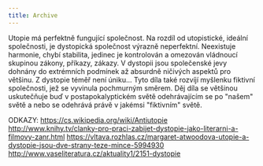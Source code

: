 ```yaml
---
title: Archive
---
```


Utopie má perfektně fungující společnost. Na rozdíl od utopistické, ideální společnosti, je dystopická společnost výrazně neperfektní. Neexistuje harmonie, chybí stabilita, jedinec je kontrolován a omezován vládnoucí skupinou zákony, příkazy, zákazy. V dystopii jsou společenské jevy dohnány do extrémních podmínek až absurdně ničivých aspektů pro většinu. Z dystopie téměř není úniku... Tyto díla také rozvíjí myšlenku fiktivní společnosti, jež se vyvinula pochmurným směrem. Děj díla se většinou uskutečňuje buď v postapokalyptickém světě odehrávajícím se po "našem" světě a nebo se odehrává právě v jakémsi "fiktivním" světě.

ODKAZY: https://cs.wikipedia.org/wiki/Antiutopie http://www.knihy.tv/clanky-pro-praci-zabijet-dystopie-jako-literarni-a-filmovy-zanr.html https://vltava.rozhlas.cz/margaret-atwoodova-utopie-a-dystopie-jsou-dve-strany-teze-mince-5994930 http://www.vaseliteratura.cz/aktuality1/2151-dystopie 